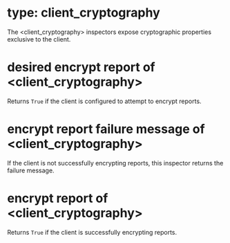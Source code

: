# type: client_cryptography

The &lt;client_cryptography&gt; inspectors expose cryptographic properties exclusive to the client.

# desired encrypt report of &lt;client_cryptography&gt;

Returns `True` if the client is configured to attempt to encrypt reports.

# encrypt report failure message of &lt;client_cryptography&gt;

If the client is not successfully encrypting reports, this inspector returns the failure message.

# encrypt report of &lt;client_cryptography&gt;

Returns `True` if the client is successfully encrypting reports.
